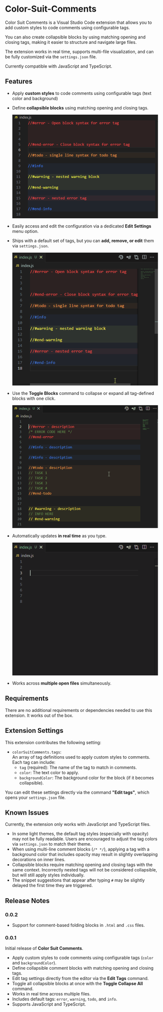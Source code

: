 # Color-Suit-Comments

Color Suit Comments is a Visual Studio Code extension that allows you to add custom styles to code comments using configurable tags.

You can also create collapsible blocks by using matching opening and closing tags, making it easier to structure and navigate large files.

The extension works in real time, supports multi-file visualization, and can be fully customized via the `settings.json` file.

Currently compatible with JavaScript and TypeScript.

## Features

- Apply **custom styles** to code comments using configurable tags (text color and background)

- Define **collapsible blocks** using matching opening and closing tags.

  ![Presentation example](media/presentation-example.png)


- Easily access and edit the configuration via a dedicated **Edit Settings** menu option.
- Ships with a default set of tags, but you can **add, remove, or edit** them via `settings.json`.

  ![Opening settings.json](media/open-settings.gif)

- Use the **Toggle Blocks** command to collapse or expand all tag-defined blocks with one click.

  ![Toggle collapse block example](media/colapse-blocks.gif)

- Automatically updates **in real time** as you type.

  ![Decorate in real time](media/real-time-example.gif)

- Works across **multiple open files** simultaneously.

## Requirements

There are no additional requirements or dependencies needed to use this extension. It works out of the box.

## Extension Settings


This extension contributes the following setting:

- `colorSuitComments.tags`:  
  An array of tag definitions used to apply custom styles to comments.  
  Each tag can include:
  - `tag` (required): The name of the tag to match in comments.
  - `color`: The text color to apply.
  - `backgroundColor`: The background color for the block (if it becomes collapsible).

You can edit these settings directly via the command **"Edit tags"**, which opens your `settings.json` file.

## Known Issues

Currently, the extension only works with JavaScript and TypeScript files.
- In some light themes, the default tag styles (especially with opacity) may not be fully readable. Users are encouraged to adjust the tag colors via `settings.json` to match their theme.
- When using multi-line comment blocks (`/* */`), applying a tag with a background color that includes opacity may result in slightly overlapping decorations on inner lines.
- Collapsible blocks require matching opening and closing tags with the same context. Incorrectly nested tags will not be considered collapsible, but will still apply styles individually.
- The snippet suggestions that appear after typing `#` may be slightly delayed the first time they are triggered.

## Release Notes


### 0.0.2

- Support for comment-based folding blocks in `.html` and `.css` files.

### 0.0.1

Initial release of **Color Suit Comments**.

- Apply custom styles to code comments using configurable tags (`color` and `backgroundColor`).
- Define collapsible comment blocks with matching opening and closing tags.
- Edit tag settings directly from the editor via the **Edit Tags** command.
- Toggle all collapsible blocks at once with the **Toggle Collapse All** command.
- Works in real time across multiple files.
- Includes default tags: `error`, `warning`, `todo`, and `info`.
- Supports JavaScript and TypeScript.
